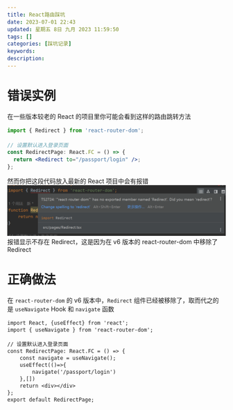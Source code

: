 ```yaml
---
title: React路由踩坑
date: 2023-07-01 22:43
updated: 星期五 8日 九月 2023 11:59:50
tags: []
categories: [踩坑记录]
keywords:
description: 
---
```



# 错误实例
在一些版本较老的 React 的项目里你可能会看到这样的路由跳转方法
```jsx
import { Redirect } from 'react-router-dom';  
  
// 设置默认进入登录页面  
const RedirectPage: React.FC = () => {  
  return <Redirect to="/passport/login" />;  
};
```
然而你把这段代码放入最新的 React 项目中会有报错
![](../static/Pasted%20image%2020230701224929.png)
报错显示不存在 Redirect，这是因为在 v6 版本的 react-router-dom 中移除了 Redirect
# 正确做法
在 `react-router-dom` 的 v6 版本中，`Redirect` 组件已经被移除了，取而代之的是 `useNavigate` Hook 和 `navigate` 函数
```tsx
import React, {useEffect} from 'react';  
import { useNavigate } from 'react-router-dom';  
  
// 设置默认进入登录页面  
const RedirectPage: React.FC = () => {  
    const navigate = useNavigate();  
    useEffect(()=>{  
        navigate('/passport/login')  
    },[])  
    return <div></div>  
};  
export default RedirectPage;
```